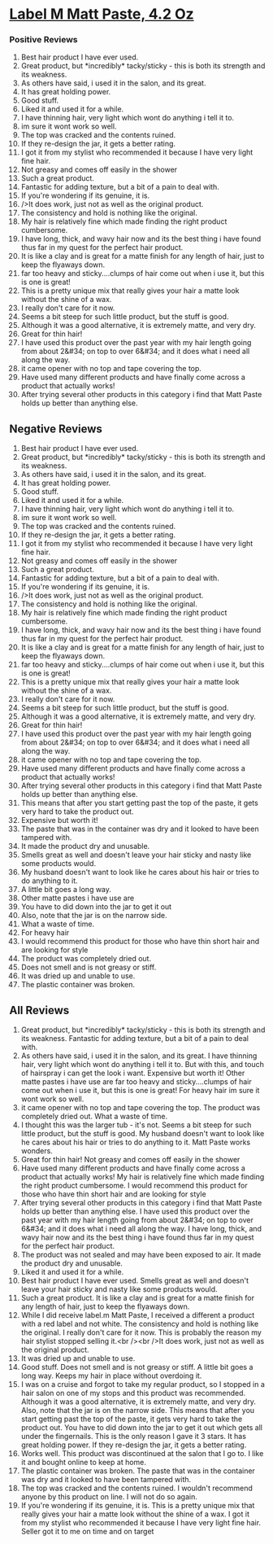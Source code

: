 # [Label M Matt Paste, 4.2 Oz](https://products.checkmycream.com/products/Label-M-Matt-Paste-4.2-Oz.html)

### Positive Reviews

<ol>
      <li>Best hair product I have ever used.</li>
      <li>Great product, but *incredibly* tacky/sticky - this is both its strength and its weakness.  </li>
      <li>As others have said, i used it in the salon, and its great.</li>
      <li>It has great holding power.</li>
      <li>Good stuff.</li>
      <li>Liked it and used it for a while.</li>
      <li>I have thinning hair, very light which wont do anything i tell it to.</li>
      <li>im sure it wont work so well.</li>
      <li>The top was cracked and the contents ruined.  </li>
      <li>If they re-design the jar, it gets a better rating.</li>
      <li>I got it from my stylist who recommended it because I have very light fine hair.</li>
      <li>Not greasy and comes off easily in the shower</li>
      <li>Such a great product.</li>
      <li>Fantastic for adding texture, but a bit of a pain to deal with.</li>
      <li>If you&#x27;re wondering if its genuine, it is.</li>
      <li>/&gt;It does work, just not as well as the original product.</li>
      <li>The consistency and hold is nothing like the original.  </li>
      <li>My hair is relatively fine which made finding the right product cumbersome.</li>
      <li>I have long, thick, and wavy hair now and its the best thing i have found thus far in my quest for the perfect hair product.</li>
      <li>It is like a clay and is great for a matte finish for any length of hair, just to keep the flyaways down.</li>
      <li>far too heavy and sticky....clumps of hair come out when i use it, but this is one is great!</li>
      <li>This is a pretty unique mix that really gives your hair a matte look without the shine of a wax.</li>
      <li>I really don&#x27;t care for it now.  </li>
      <li>Seems a bit steep for such little product, but the stuff is good.</li>
      <li>Although it was a good alternative, it is extremely matte, and very dry.</li>
      <li>Great for thin hair!</li>
      <li>I have used this product over the past year with my hair length going from about 2&amp;#34; on top to over 6&amp;#34; and it does what i need all along the way.  </li>
      <li>it came opener with no top and tape covering the top.  </li>
      <li>Have used many different products and have finally come across a product that actually works!</li>
      <li>After trying several other products in this category i find that Matt Paste holds up better than anything else.  </li>
</ol>


<h2>Negative Reviews</h2>
<ol>
<li> Best hair product I have ever used.</li>
<li> Great product, but *incredibly* tacky/sticky - this is both its strength and its weakness.  </li>
<li> As others have said, i used it in the salon, and its great.</li>
<li> It has great holding power.</li>
<li> Good stuff.</li>
<li> Liked it and used it for a while.</li>
<li> I have thinning hair, very light which wont do anything i tell it to.</li>
<li> im sure it wont work so well.</li>
<li> The top was cracked and the contents ruined.  </li>
<li> If they re-design the jar, it gets a better rating.</li>
<li> I got it from my stylist who recommended it because I have very light fine hair.</li>
<li> Not greasy and comes off easily in the shower</li>
<li> Such a great product.</li>
<li> Fantastic for adding texture, but a bit of a pain to deal with.</li>
<li> If you&#x27;re wondering if its genuine, it is.</li>
<li> /&gt;It does work, just not as well as the original product.</li>
<li> The consistency and hold is nothing like the original.  </li>
<li> My hair is relatively fine which made finding the right product cumbersome.</li>
<li> I have long, thick, and wavy hair now and its the best thing i have found thus far in my quest for the perfect hair product.</li>
<li> It is like a clay and is great for a matte finish for any length of hair, just to keep the flyaways down.</li>
<li> far too heavy and sticky....clumps of hair come out when i use it, but this is one is great!</li>
<li> This is a pretty unique mix that really gives your hair a matte look without the shine of a wax.</li>
<li> I really don&#x27;t care for it now.  </li>
<li> Seems a bit steep for such little product, but the stuff is good.</li>
<li> Although it was a good alternative, it is extremely matte, and very dry.</li>
<li> Great for thin hair!</li>
<li> I have used this product over the past year with my hair length going from about 2&amp;#34; on top to over 6&amp;#34; and it does what i need all along the way.  </li>
<li> it came opener with no top and tape covering the top.  </li>
<li> Have used many different products and have finally come across a product that actually works!</li>
<li> After trying several other products in this category i find that Matt Paste holds up better than anything else.  </li>
<li> This means that after you start getting past the top of the paste, it gets very hard to take the product out.</li>
<li> Expensive but worth it!</li>
<li> The paste that was in the container was dry and it looked to have been tampered with.</li>
<li> It made the product dry and unusable.</li>
<li> Smells great as well and doesn&#x27;t leave your hair sticky and nasty like some products would.</li>
<li> My husband doesn&#x27;t want to look like he cares about his hair or tries to do anything to it.</li>
<li> A little bit goes a long way.</li>
<li> Other matte pastes i have use are</li>
<li> You have to did down into the jar to get it out</li>
<li> Also, note that the jar is on the narrow side.</li>
<li> What a waste of time.</li>
<li> For heavy hair</li>
<li> I would recommend this product for those who have thin short hair and are looking for style</li>
<li> The product was completely dried out.  </li>
<li> Does not smell and is not greasy or stiff.</li>
<li> It was dried up and unable to use.</li>
<li> The plastic container was broken.</li>
</ol>

<h2>All Reviews</h2>

<ol>
    <li> Great product, but *incredibly* tacky/sticky - this is both its strength and its weakness.  Fantastic for adding texture, but a bit of a pain to deal with.</li>
    <li> As others have said, i used it in the salon, and its great. I have thinning hair, very light which wont do anything i tell it to. But with this, and touch of hairspray i can get the look i want. Expensive but worth it! Other matte pastes i have use are far too heavy and sticky....clumps of hair come out when i use it, but this is one is great! For heavy hair im sure it wont work so well.</li>
    <li> it came opener with no top and tape covering the top.  The product was completely dried out.  What a waste of time.</li>
    <li> I thought this was the larger tub - it&#x27;s not. Seems a bit steep for such little product, but the stuff is good. My husband doesn&#x27;t want to look like he cares about his hair or tries to do anything to it. Matt Paste works wonders.</li>
    <li> Great for thin hair! Not greasy and comes off easily in the shower</li>
    <li> Have used many different products and have finally come across a product that actually works! My hair is relatively fine which made finding the right product cumbersome. I would recommend this product for those who have thin short hair and are looking for style</li>
    <li> After trying several other products in this category i find that Matt Paste holds up better than anything else.  I have used this product over the past year with my hair length going from about 2&amp;#34; on top to over 6&amp;#34; and it does what i need all along the way.  I have long, thick, and wavy hair now and its the best thing i have found thus far in my quest for the perfect hair product.</li>
    <li> The product was not sealed and may have been exposed to air. It made the product dry and unusable.</li>
    <li> Liked it and used it for a while.</li>
    <li> Best hair product I have ever used. Smells great as well and doesn&#x27;t leave your hair sticky and nasty like some products would.</li>
    <li> Such a great product. It is like a clay and is great for a matte finish for any length of hair, just to keep the flyaways down.</li>
    <li> While I did receive label.m Matt Paste, I received a different a product with a red label and not white.  The consistency and hold is nothing like the original.  I really don&#x27;t care for it now.  This is probably the reason my hair stylist stopped selling it.&lt;br /&gt;&lt;br /&gt;It does work, just not as well as the original product.</li>
    <li> It was dried up and unable to use.</li>
    <li> Good stuff. Does not smell and is not greasy or stiff. A little bit goes a long way. Keeps my hair in place without overdoing it.</li>
    <li> I was on a cruise and forgot to take my regular product, so I stopped in a hair salon on one of my stops and this product was recommended. Although it was a good alternative, it is extremely matte, and very dry. Also, note that the jar is on the narrow side. This means that after you start getting past the top of the paste, it gets very hard to take the product out. You have to did down into the jar to get it out which gets all under the fingernails. This is the only reason I gave it 3 stars. It has great holding power. If they re-design the jar, it gets a better rating.</li>
    <li> Works well.  This product was discontinued at the salon that I go to.  I like it and bought online to keep at home.</li>
    <li> The plastic container was broken. The paste that was in the container was dry and it looked to have been tampered with.</li>
    <li> The top was cracked and the contents ruined.  I wouldn&#x27;t recommend anyone by this product on line.  I will not do so again.</li>
    <li> If you&#x27;re wondering if its genuine, it is. This is a pretty unique mix that really gives your hair a matte look without the shine of a wax. I got it from my stylist who recommended it because I have very light fine hair. Seller got it to me on time and on target</li>
</ol>




